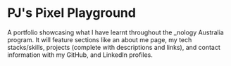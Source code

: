 # PJ's Pixel Playground
A portfolio showcasing what I have learnt throughout the _nology Australia program. It will feature sections like an about me page, my tech stacks/skills, projects (complete with descriptions and links), and contact information with my GitHub, and LinkedIn profiles.
